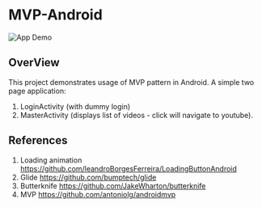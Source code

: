 # MVP-Android
![App Demo](https://github.com/ankush3003/MVP-Android/blob/25e42901b771bda78f2a8f4f715ae1fd91d277e0/app/demo.gif)

## OverView
This project demonstrates usage of MVP pattern in Android. A simple two page application:
1. LoginActivity (with dummy login)
2. MasterActivity (displays list of videos - click will navigate to youtube).

## References
1. Loading animation https://github.com/leandroBorgesFerreira/LoadingButtonAndroid
2. Glide https://github.com/bumptech/glide
3. Butterknife https://github.com/JakeWharton/butterknife
4. MVP https://github.com/antoniolg/androidmvp

